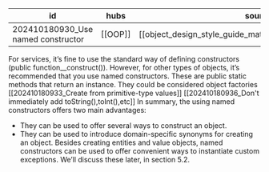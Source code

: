 
| id                                 | hubs    | source                                                     |
| ---------------------------------- | ------- | ---------------------------------------------------------- |
| 202410180930_Use named constructor | [[OOP]] | [[object_design_style_guide_matthias_noback.pdf#page=110]] |
For services, it’s fine to use the standard way of defining constructors (public function__construct()). However, for other types of objects, it’s recommended that you use named constructors. These are public static methods that return an instance. They could be considered object factories
[[202410180933_Create from primitive-type values]]
[[202410180936_Don't immediately add toString(),toInt(),etc]]
In summary, the using named constructors offers two main advantages:
- They can be used to offer several ways to construct an object.
- They can be used to introduce domain-specific synonyms for creating an object.
Besides creating entities and value objects, named constructors can be used to offer convenient ways to instantiate custom exceptions. We’ll discuss these later, in section 5.2.
